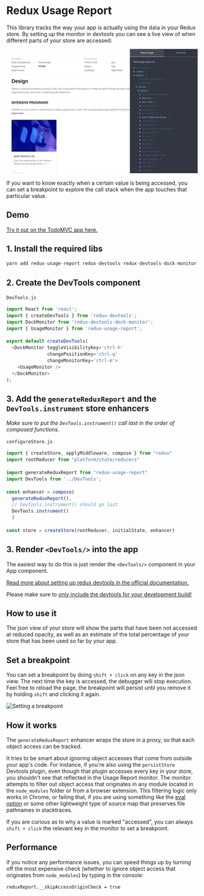 # Redux Usage Report

This library tracks the way your app is actually using the data in your Redux store. By setting up the monitor in devtools you can see a live view of when different parts of your store are accessed:

![Redux usage monitor in action](./images/redux-usage.gif)

If you want to know exactly when a certain value is being accessed, you can set a breakpoint to explore the call stack when the app touches that particular value.

## Demo
[Try it out on the TodoMVC app here.](https://elite-orange.surge.sh/?debug_session=test)

## 1. Install the required libs

```js
yarn add redux-usage-report redux-devtools redux-devtools-dock-monitor
```

## 2. Create the DevTools component

`DevTools.js`
```js
import React from 'react';
import { createDevTools } from 'redux-devtools';
import DockMonitor from 'redux-devtools-dock-monitor';
import { UsageMonitor } from 'redux-usage-report';

export default createDevTools(
  <DockMonitor toggleVisibilityKey='ctrl-h'
               changePositionKey='ctrl-q'
               changeMonitorKey='ctrl-m'>
    <UsageMonitor />
  </DockMonitor>
);
```

## 3. Add the `generateReduxReport` and the `DevTools.instrument` store enhancers

*Make sure to put the `DevTools.instrument()` call last in the order of composed functions.*

`configureStore.js`
```js
import { createStore, applyMiddleware, compose } from "redux"
import rootReducer from "platform/state/reducers"

import generateReduxReport from "redux-usage-report"
import DevTools from '../DevTools';

const enhancer = compose(
  generateReduxReport(),
  // DevTools.instrument() should go last
  DevTools.instrument()
  )

const store = createStore(rootReducer, initialState, enhancer)
```

## 3. Render `<DevTools/>` into the app

The easiest way to do this is just render the `<DevTools/>` component in your App component.

[Read more about setting up redux devtools in the official documentation.](https://github.com/gaearon/redux-devtools/blob/master/docs/Walkthrough.md)

Please make sure to [only include the devtools for your development build!](https://github.com/gaearon/redux-devtools/blob/master/docs/Walkthrough.md#exclude-devtools-from-production-builds)

## How to use it

The json view of your store will show the parts that have been not accessed at reduced opacity, as well as an estimate of the total percentage of your store that has been used so far by your app.

## Set a breakpoint

You can set a breakpoint by doing `shift + click` on any key in the json view. The next time the key is accessed, the debugger will stop execution. Feel free to reload the page, the breakpoint will persist until you remove it by holding `shift` and clicking it again.

![Setting a breakpoint](./images/breakpoint.gif)

## How it works

The `generateReduxReport` enhancer wraps the store in a proxy, so that each object access can be tracked.

It tries to be smart about ignoring object accesses that come from outside your app's code. For instance, if you're also using the `persistStore` Devtools plugin, even though that plugin accesses every key in your store, you shouldn't see that reflected in the Usage Report monitor. The monitor attempts to filter out object access that originates in any module located in the `node_modules` folder or from a browser extension. This filtering logic only works in Chrome, or failing that, if you are using something like the [eval option](https://webpack.js.org/configuration/devtool/#development) or some other lightweight type of source map that preserves file pathnames in stacktraces.

If you are curious as to why a value is marked "accessed", you can always `shift + click` the relevant key in the monitor to set a breakpoint.

## Performance
If you notice any performance issues, you can speed things up by turning off the most expensive check (whether to ignore object access that originates from `node_modules`) by typing in the console:
 ```
 reduxReport.__skipAccessOriginCheck = true
 ```
